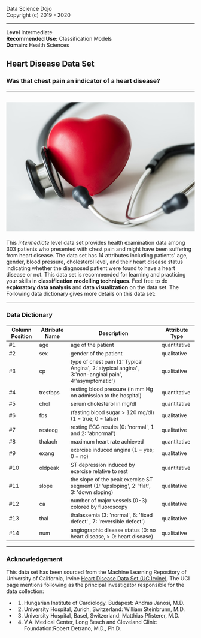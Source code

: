 Data Science Dojo <br/>
Copyright (c) 2019 - 2020

---

**Level** Intermediate <br/>
**Recommended Use:** Classification Models<br/>
**Domain:** Health Sciences <br/>

## Heart Disease Data Set

### Was that chest pain an indicator of a heart disease?


---
![](HeartDisease_hover.jpg)
---

This *intermediate* level data set provides health examination data among 303 patients who presented with chest pain and might have been suffering from heart disease. The data set has 14 attributes including patients' age, gender, blood pressure, cholesterol level, and their heart disease status indicating whether the diagnosed patient were found to have a heart disease or not. This data set is recommended for learning and practicing your skills in **classification modelling techniques**. Feel free to do **exploratory data analysis** and **data visualization** on the data set. The Following data dictionary gives more details on this data set:

---

### Data Dictionary

**Column Position** | **Attribute Name** |  **Description**                                                                                     | **Attribute Type**    
--------------------| -------------------|  ----------------------------------------------------------------------------------------------------|------------------
     #1             |   age              |  age of the patient                                                                                  | quantitative
     #2             |   sex              |  gender of the patient                                                                               | qualitative
     #3             |   cp               |  type of chest pain (1:'Typical Angina', 2:'atypical angina', 3:'non-anginal pain', 4:'asymptomatic')| qualitative           
     #4             |   trestbps         |  resting blood pressure (in mm Hg on admission to the hospital)                                      | quantitative    
     #5             |   chol             |  serum  cholesterol in mg/dl                                                                         | quantitative     
     #6             |   fbs              |  (fasting blood sugar > 120 mg/dl) (1 = true; 0 = false)                                             | qualitative
     #7             |   restecg          |  resting ECG results (0: 'normal', 1 and 2: 'abnormal')                                              | qualitative
     #8             |   thalach          |  maximum heart rate achieved                                                                         | quantitative
     #9             |   exang            |  exercise induced angina (1 = yes; 0 = no)                                                           | qualitative
     #10            |   oldpeak          |  ST depression induced by exercise relative to rest                                                  | quantitative
     #11            |   slope            |  the slope of the peak exercise ST segment (1: 'upsloping', 2: 'flat', 3: 'down sloping)             | qualitative
     #12            |   ca               |  number of major vessels (0-3) colored by fluoroscopy                                                | qualitative   
     #13            |   thal             |  thalassemia (3: 'normal', 6: 'fixed defect' , 7: 'reversible defect')                               | qualitative    
     #14            |   num              |  angiographic disease status (0: no heart disease, > 0: heart disease)                               | qualitative

---

### Acknowledgement


This data set has been sourced from the Machine Learning Repository of University of California, Irvine [Heart Disease Data Set (UC Irvine)](https://archive.ics.uci.edu/ml/datasets/heart+Disease). The UCI page mentions following as the principal investigator responsible for the data collection:

* 1. Hungarian Institute of Cardiology. Budapest: Andras Janosi, M.D.
* 2. University Hospital, Zurich, Switzerland: William Steinbrunn, M.D.
* 3. University Hospital, Basel, Switzerland: Matthias Pfisterer, M.D.
* 4. V.A. Medical Center, Long Beach and Cleveland Clinic Foundation:Robert Detrano, M.D., Ph.D.

